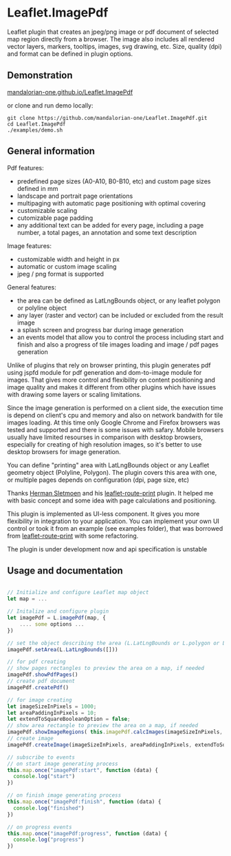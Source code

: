 # Leaflet.ImagePdf

Leaflet plugin that creates an jpeg/png image or pdf document of selected map region directly from a browser. 
The image also includes all rendered vector layers, markers, tooltips, images, svg drawing, etc. Size, quality (dpi) and format can be defined in plugin options. 

## Demonstration

[mandalorian-one.github.io/Leaflet.ImagePdf](https://mandalorian-one.github.io/Leaflet.ImagePdf/) 

or clone and run demo locally:

```console
git clone https://github.com/mandalorian-one/Leaflet.ImagePdf.git
cd Leaflet.ImagePdf
./examples/demo.sh
```

## General information

Pdf features: 
- predefined page sizes (A0-A10, B0-B10, etc) and custom page sizes defined in mm
- landscape and portrait page orientations
- multipaging with automatic page positioning with optimal covering 
- customizable scaling
- cutomizable page padding
- any additional text can be added for every page, including a page number, a total pages, an annotation and some text description

Image features:
- customizable width and height in px
- automatic or custom image scaling
- jpeg / png format is supported

General features:
- the area can be defined as LatLngBounds object, or any leaflet polygon or polyline object
- any layer (raster and vector) can be included or excluded from the result image
- a splash screen and progress bar during image generation
- an events model that allow you to control the process including start and finish and also a progress of tile images loading and image / pdf pages generation

Unlike of plugins that rely on browser printing, this plugin generates pdf using jspfd module for pdf generation and dom-to-image module for images. That gives more control and flexibility on content positioning and image quality and makes it different from other plugins which have issues with drawing some layers or scaling limitations.

Since the image generation is performed on a client side, the execution time is depend on client's cpu and memory and also on network bandwith for tile images loading. At this time only Google Chrome and Firefox browsers was tested and supported and there is some issues with safary. Mobile browsers usually have limited resourses in comparison with desktop browsers, especially for creating of high resolution images, so it's better to use desktop browsers for image generation.

You can define "printing" area with LatLngBounds object or any Leaflet geometry object (Polyline, Polygon). 
The plugin covers this area with one, or multiple pages depends on configuration (dpi, page size, etc)

Thanks [Herman Sletmoen](https://github.com/hersle) and his [leaflet-route-print](https://hersle.github.io/leaflet-route-print/) plugin.
It helped me with basic concept and some idea with page calculations and positioning.

This plugin is implemented as UI-less component.
It gives you more flexibility in integration to your application.
You can implement your own UI control or took it from an example (see examples folder), 
that was borrowed from [leaflet-route-print](https://hersle.github.io/leaflet-route-print/) with some refactoring. 
 
The plugin is under development now and api specification is unstable

## Usage and documentation

```javascript

// Initialize and configure Leaflet map object
let map = ...

// Initalize and configure plugin
let imagePdf = L.imagePdf(map, {
  	.... some options ...
})

// set the object describing the area (L.LatLngBounds or L.polygon or L.polyline objects)
imagePdf.setArea(L.LatLngBounds([]))

// for pdf creating
// show pages rectangles to preview the area on a map, if needed
imagePdf.showPdfPages()
// create pdf document
imagePdf.createPdf()

// for image creating
let imageSizeInPixels = 1000;
let areaPaddingInPixels = 10;
let extendToSquareBooleanOption = false;
// show area rectangle to preview the area on a map, if needed
imagePdf.showImageRegions( this.imagePdf.calcImages(imageSizeInPixels, areaPaddingInPixels, extendToSquareBooleanOption) )
// create image
imagePdf.createImage(imageSizeInPixels, areaPaddingInPixels, extendToSquareBooleanOption)

// subscribe to events
// on start image generating process
this.map.once("imagePdf:start", function (data) {
  console.log("start")
})

// on finish image generating process
this.map.once("imagePdf:finish", function (data) {
  console.log("finished")
})

// on progress events
this.map.once("imagePdf:progress", function (data) {
  console.log("progress")
})

```
